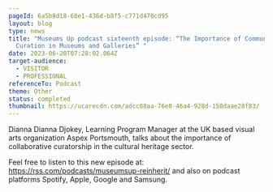 ```yaml
---
pageId: 6a5b8d18-68e1-436d-b8f5-c771d470cd95
layout: blog
type: news
title: "Museums Up podcast sixteenth episode: “The Importance of Community
  Curation in Museums and Galleries” "
date: 2023-06-20T07:28:02.064Z
target-audience:
  - VISITOR
  - PROFESSIONAL
referenceTo: Podcast
theme: Other
status: completed
thumbnail: https://ucarecdn.com/adcc88aa-76e8-46a4-928d-158daae28f83/
---
```

Dianna Dianna Djokey, Learning Program Manager at the UK based visual arts organization Aspex Portsmouth, talks about the importance of collaborative curatorship in the cultural heritage sector.

Feel free to listen to this new episode at: <https://rss.com/podcasts/museumsup-reinherit/> and also on podcast platforms Spotify, Apple, Google and Samsung.